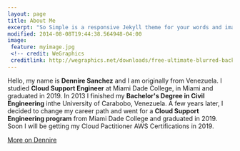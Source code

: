 ```yaml
---
layout: page
title: About Me
excerpt: "So Simple is a responsive Jekyll theme for your words and images."
modified: 2014-08-08T19:44:38.564948-04:00
image:
 feature: myimage.jpg
 <!-- credit: WeGraphics
 creditlink: http://wegraphics.net/downloads/free-ultimate-blurred-background-pack/ -->
---
```

Hello, my name is **Dennire Sanchez** and I am originally from Venezuela. I studied **Cloud Support Engineer** at Miami Dade College, in Miami and graduated in 2019.
In 2013 I finished my **Bachelor's Degree in Civil Engineering** inthe University of Carabobo, Venezuela. A few years later, I decided to change my career path and went for a **Cloud Support Engineering program** from Miami Dade College and graduated in 2019.
Soon I will be getting my Cloud Pactitioner AWS Certifications in 2019.

<a markdown="0" href="https://www.linkedin.com/in/dennire-sanchez-202395127" class="btn">More on Dennire</a>

[^1]: Example: *domain.com/category-name/post-title*



